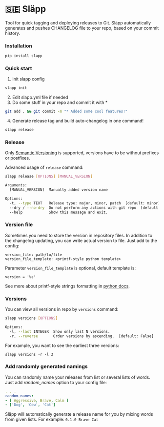 # 🇸🇪 Släpp

Tool for quick tagging and deploying releases to Git. Släpp automatically generates and pushes CHANGELOG file to your repo, based on your commit history.

### Installation
```bash
pip install slapp
```

### Quick start
1. Init slapp config
```bash
slapp init
```
2. Edit slapp.yml file if needed
3. Do some stuff in your repo and commit it with * 
```bash
git add . && git commit -m "* Added some cool features!"
```
4. Generate release tag and build auto-changelog in one command!
```bash
slapp release
```

### Release

Only [Semantic Versioning](https://semver.org) is supported, versions have to be without prefixes or postfixes. 

Advanced usage of `release` command:
```bash
slapp release [OPTIONS] [MANUAL_VERSION]

Arguments:
  [MANUAL_VERSION]  Manually added version name

Options:
  -t, --type TEXT   Release type: major, minor, patch  [default: minor]
  --dry / --no-dry  Do not perform any actions with git repo  [default: False]
  --help            Show this message and exit.
```

### Version file

Sometimes you need to store the version in repository files. In addition to the changelog updating, you can write
actual version to file. Just add to the config: 
```shell
version_file: path/to/file
version_file_template: <printf-style python template>
```

Parameter `version_file_template` is optional, default template is:
```shell
version = '%s'
```

See more about printf-style strings formatting in [python docs](https://docs.python.org/3/library/stdtypes.html#printf-style-string-formatting).


### Versions

You can view all versions in repo by `versions` command:
```bash
slapp versions [OPTIONS]

Options:
  -l, --last INTEGER  Show only last N versions.
  -r, --reverse       Order versions by ascending.  [default: False]
```
For example, you want to see the earliest three versions:
```shell
slapp versions -r -l 3
```

### Add randomly generated namings

You can randomly name your releases from list or several lists of words.
Just add _random_names_ option to your config file:
```yaml
. . .
random_names:
- [ Aggressive, Brave, Calm ]
- ['Dog', 'Cow', 'Cat'] 
```

Släpp will automatically generate a release name for you by mixing words from given lists. For example: 
`0.1.0 Brave Cat` 
